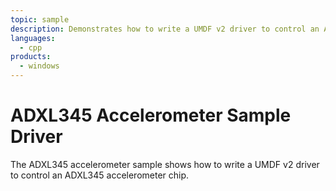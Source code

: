 ```yaml
---
topic: sample
description: Demonstrates how to write a UMDF v2 driver to control an ADXL345 accelerometer chip.
languages:
  - cpp
products:
  - windows
---
```


<!---
    name: ADXL345 Accelerometer Sample Driver
    platform: UMDF2
    language: cpp
    category: Sensors
    description: Demonstrates how to write a UMDF v2 driver to control an ADXL345 accelerometer chip.
    samplefwlink: http://go.microsoft.com/fwlink/p/?LinkId=617957
--->

# ADXL345 Accelerometer Sample Driver

The ADXL345 accelerometer sample shows how to write a UMDF v2 driver to control an ADXL345 accelerometer chip.
